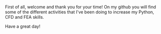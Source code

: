 First of all, welcome and thank you for your time! On my github you will find some of the different activities that I've been doing to increase my Python, CFD and FEA skills. 

Have a great day!
